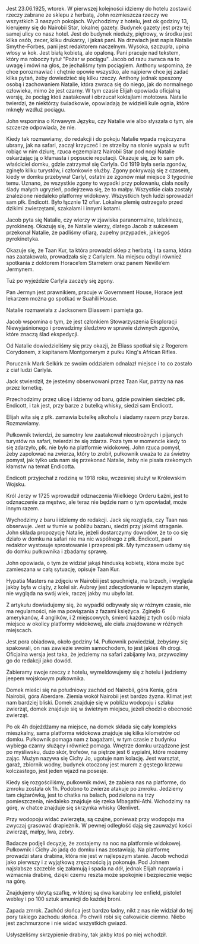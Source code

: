 Jest 23.06.1925, wtorek.
W pierwszej kolejności idziemy do hotelu zostawić rzeczy zabrane ze sklepu z herbatą, John rozmieszcza rzeczy we wszystkich 3 naszych pokojach.
Wychodzimy z hotelu, jest ok godziny 13, kierujemy się do Nairobii Star, lokalnej gazety. Budynek gazety jest przy tej samej ulicy co nasz hotel. Jest do budynek nieduży, piętrowy, w środku jest kilka osób, zecer, kilku drukarzy, i jakaś pani. Na drzwiach jest napis Natalie Smythe-Forbes, pani jest redaktorem naczelnym. Wysoka, szczupła, upina włosy w kok. Jest białą kobietą, ale opaloną.
Pani pracuje nad tekstem, który ma roboczy tytuł "Pożar w pociągu".
Jacob od razu zwraca na to uwagę i mówi na głos, że jechaliśmy tym pociągiem.
Anthony wspomina, że chce porozmawiać i chętnie opowie wszystko, ale najpierw chce jej zadać kilka pytań, żeby dowiedzieć się kilku rzeczy. Anthony jednak speszony osobą i zachowaniem Natalie, która zwraca się do niego, jak do normalnego człowieka, mimo że jest czarny.
W tym czasie Elijah opowiada oficjalną wersję, że pociąg ktoś zaatakował i obrzucał koktajlami mołotowa.
Natalie twierdzi, że niektórzy świadkowie, opowiadają że widzieli kule ognia, które mknęły wzdłuż pociągu.

John wspomina o Krwawym Języku, czy Natalie wie albo słyszała o tym, ale szczerze odpowiada, że nie.

Kiedy tak rozmawiamy, do redakcji i do pokoju Natalie wpada mężczyzna ubrany, jak na safari, zaczął krzyczeć i ze strzelby na słonie wypala w sufit robiąc w nim dziurę, rzuca egzemplarz Nairobii Star pod nogi Natalie oskarżając ją o kłamasta i popsucie reputacji.
Okazuje się, że to sam płk. właściciel domku, gdzie zatrzymał się Carlyla. Od 1919 była seria zgonów, zginęło kilku turystów, i członkowie służby. Zgony pokrywają się z czasem, kiedy w domku przebywał Carlyl, ostatni ze zgonów miał miejsce 3 tygodnie temu. Uznano, że wszystkie zgony to wypadki przy polowaniu, ciała nosiły ślady małych ugryzień, podejrzewa się, że to małpy.
Wszystkie ciała zostały znalezione niedaleko platformy widokowy. Wszystkich tych ludzi sprowadził sam płk. Endicott. Było łącznie 12 ofiar.
Lokalne plemię ostrzegało przed dzikimi zwierzętami, szakalami i innymi kotami.

Jacob pyta się Natalie, czy wierzy w zjawiska paranormalne, telekinezę, pyrokinezę. Okazuję się, że Natalie wierzy, dlatego Jacob z sukcesem przekonał Natalie, że padliśmy ofiarą, zupełny przypadek, jakiegoś pyrokinetyka.

Okazuje się, że Taan Kur, ta która prowadzi sklep z herbatą, i ta sama, która nas zaatakowała, prowadzała się z Carlylem.
Na miejscu odbyli również spotkania z doktorem Horace’em Starretem oraz panem Neville’em Jermynem.

Tuż po wyjeździe Carlyla zaczęły się zgony.

Pan Jermyn jest prawnikiem, pracuje w Government House, Horace jest lekarzem można go spotkać w Suahili House.

Natalie rozmawiała z Jacksonem Eliassem i pamięta go.

Jacob wspomina o tym, że jest członkiem Stowarzyszenia Eksploracji Niewyjaśnionego i prowadzimy śledztwo w sprawie dziwnych zgonów, które znaczą ślad ekspedycji.

Od Natalie dowiedzieliśmy się przy okazji, że Eliass spotkał się z Rogerem Corydonem, z kapitanem Montgomerym z pułku King's African Rifles.

Porucznik Mark Selkirk ze swoim oddziałem odnalazł miejsce i to co zostało z ciał ludzi Carlyla.

Jack stwierdził, że jesteśmy obserwowani przez Taan Kur, patrzy na nas przez lornetkę.

Przechodzimy przez ulicę i idziemy od baru, gdzie powinien siedzieć płk. Endicott, i tak jest, przy barze z butelką whisky, siedzi sam Endicott.

Elijah wita się z płk. zamawia butelkę alkoholu i siadamy razem przy barze. Rozmawiamy.

Pułkownik twierdzi, że samotny lew zaatakował nieostrożnych i pijanych turystów na safari, twierdzi że się zdarza. Poza tym w momencie kiedy to się zdarzyło, płk. nie było na platformie widokowej.
John rzuca pomysł, żeby zapolować na zwierza, który to zrobił, pułkownik uważa to za świetny pomysł, jak tylko uda nam się przekonać Natalie, żeby nie pisała rzekomych kłamstw na temat Endicotta.

Endicott przyjechał z rodziną w 1918 roku, wcześniej służył w Królewskim Wojsku.

Król Jerzy w 1725 wprowadził odznaczenia Wielkiego Orderu Łaźni, jest to odznaczenie za męstwo, ale teraz nie będzie nam o tym opowiadał, może innym razem.

Wychodzimy z baru i idziemy do redakcji.
Jack się rozgląda, czy Taan nas obserwuje. Jest w tłumie w pobliżu bazaru, siedzi przy jakimś straganie.
John składa propozycję Natalie, jeżeli dostarczymy dowodów, że to co się działo w domku na safari nie ma nic wspólnego z płk. Endicott, pani redaktor wystosuje sprostowanie i przeprosi płk. My tymczasem udamy się do domku pułkownika i zbadamy sprawę.

John opowiada, o tym że widział jakąś hinduską kobietę, która może być zamieszana w całą sytuację, opisuje Taan Kur.

Hypatia Masters na zdjęciu w Nairobii jest spuchnięta, ma brzuch, i wygląda jakby była w ciąży, z kolei sir. Aubrey jest zdecydowanie w lepszym stanie, nie wygląda na swój wiek, raczej jakby mu ubyło lat.

Z artykułu dowiadujemy się, że wypadki odbywały się w różnym czasie, nie ma regularności, nie ma powiązania z fazami księżyca. Zginęło 6 amerykanów, 4 anglików, i 2 miejscowych, śmierć każdej z tych osób miała miejsce w okolicy platformy widokowej, ale ciała znajdowane w różnych miejscach.

Jest pora obiadowa, około godziny 14. Pułkownik powiedział, żebyśmy się spakowali, on nas zawiezie swoim samochodem, to jest jakieś 4h drogi. Oficjalna wersja jest taka, że jedziemy na safari zabijamy lwa, przywozimy go do redakcji jako dowód.

Zabieramy swoje rzeczy z hotelu, wymeldowujemy się z hotelu i jedziemy jeepem wojskowym pułkownika.

Domek mieści się na południowy zachód od Nairobii, góra Kenia, góra Nairobii, góra Aberdare. Ziemia wokół Nairobii jest bardzo żyzna. Klimat jest nam bardziej bliski.
Domek znajduje się w pobliżu wodopoju i szlaku zwierząt, domek znajduje się w świetnym miejscu, jeżeli chodzi o obecność zwierząt.

Po ok 4h dojeżdżamy na miejsce, na domek składa się cały kompleks mieszkalny, sama platforma widokowa znajduje się kilka kilometrów od domku.
Pułkownik pomaga nam z bagażami, w tym czasie z budynku wybiega czarny służący i również pomaga. Wnętrze domku urządzone jest po myśliwsku, dużo skór, trofeów, na piętrze jest 6 sypialni, które możemy zając. Mużyn nazywa się Cichy Jo, ugotuje nam kolację.
Jest warsztat, garaż, zbiornik wodny, budynek otoczony jest murem z gęstego krzewu kolczastego, jest jeden wjazd na posesje.

Kiedy się rozgościliśmy, pułkownik mówi, że zabiera nas na platforme, do zmroku została ok 1h. Podobno to zwierze atakuje po zmroku.
Jedziemy tam ciężarówką, jest to chatka na balach, podzielona na trzy pomieszczenia, niedaleko znajduje się rzeka Mbagathi-Athi.
Wchodzimy na górę, w chatce znajduje się skrzynka whisky Glenlivet. 

Przy wodopoju widać zwierzęta, są czujne, ponieważ przy wodopoju ma zwyczaj grasować drapieżnik.
W pewnej odległość dają się zauważyć kości zwierząt, małpy, lwa, zebry.

Badacze podjęli decyzję, że zostajemy na noc na platformie widokowej. Pułkownik i Cichy Jo jadą do domku i nas zostawiają.
Na platformę prowadzi stara drabina, która nie jest w najlepszym stanie. Jacob wchodzi jako pierwszy i z wyjątkową zręcznością ją pokonuje. Pod Johnem najsłabsze szczeble się załamują i spada na dół, jednak Elijah naprawia i wzmacnia drabinę, dzięki czemu reszta może spokojnie i bezpiecznie wejśc na górę.

Znajdujemy ukrytą szafkę, w której są dwa karabiny lee enfield, pistolet webley i po 100 sztuk amunicji do każdej broni.

Zapada zmrok. Zachód słońca jest bardzo ładny, nikt z nas nie widział do tej pory takiego zachodu słońca. Po chwili robi się całkowicie ciemno. Niebo jest zachmurzone i nie widać wszystkich gwiazd.

Usłyszeliśmy skrzypienie drabiny, tak jakby ktoś po niej wchodził.
